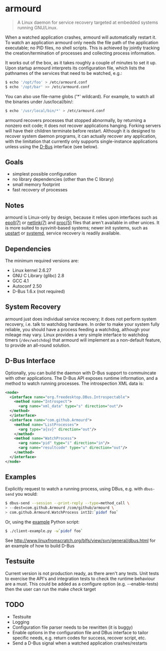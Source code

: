armourd
=======

> A Linux daemon for service recovery targeted at embedded systems running GNU/Linux.

When a watched application crashes, armourd will automatically restart it. To
watch an application armourd only needs the file path of the application
executable; no PID files, no shell scripts. This is achieved by jointly
tracking the creation/termination of processes and collecting process
information.

It works out of the box, as it takes roughly a couple of minutes to set it up.
Upon startup armourd interprets its configuration file,
which lists the pathnames of the services that need to be watched, e.g.:

```sh
$ echo '/opt/foo' > /etc/armourd.conf
$ echo '/opt/bar' >> /etc/armourd.conf
```
You can also use file-name globs ('*' wildcard). For example, to watch all the
binaries under /usr/local/bin/:

```sh
$ echo '/usr/local/bin/*' > /etc/armourd.conf
```

armourd recovers processes that stopped abnormally, by returning a nonzero exit
code; it does not recover applications hanging. Forking servers will have their
children terminate before restart. Although it is designed to recover system
daemon programs, it can actually recover any application, with the limitation
that currently only supports single-instance applications unless using the
[D-Bus](http://dbus.freedesktop.org/) interface (see below).


Goals
-----

* simplest possible configuration
* no library dependencies (other than the C library)
* small memory footprint
* fast recovery of processes

Notes
-----

armourd is Linux-only by design, because it relies upon interfaces such as
[epoll(7)](http://man7.org/linux/man-pages/man7/epoll.7.html) or [netlink(7)](http://man7.org/linux/man-pages/man7/netlink.7.html) 
and [proc(5)](http://man7.org/linux/man-pages/man5/proc.5.html) 
files that aren't available in other unices.
It is more suited to sysvinit-based systems; newer init systems, such as
[upstart](http://upstart.ubuntu.com/) or [systemd](http://www.freedesktop.org/wiki/Software/systemd/), 
service recovery is readily available.

Dependencies
------------

The minimum required versions are:

* Linux kernel 2.6.27
* GNU C Library (glibc) 2.8
* GCC 4.1
* Autoconf 2.50
* D-Bus 1.6.x (not required)

System Recovery
---------------

armourd just does individual service recovery; it does not perform system
recovery, i.e. talk to watchdog hardware.  In order to make your system fully
reliable, you should have a process feeding a watchdog, although your mileage
may vary.  Linux provides a very simple interface to watchdog timers
(`/dev/watchdog`) that armourd will implement as a non-default feature, to
provide an all-round solution.

D-Bus Interface
---------------

Optionally, you can build the daemon with D-Bus support to commuincate with other 
applications. The D-Bus API exposes runtime information, and a method to watch 
running processes. The introspection XML data is:

```xml
<node>
  <interface name="org.freedesktop.DBus.Introspectable">
    <method name="Introspect">
      <arg name="xml_data" type="s" direction="out"/>
  </method>
  </interface>
  <interface name="com.github.Armourd">
    <method name="ListProcesses">
      <arg type="a{sv}" direction="out"/>
    </method>
    <method name="WatchProcess">
      <arg name="pid" type="i" direction="in"/>
      <arg name="resultcode" type="u" direction="out"/>
    </method>
  </interface>
</node>
```

Examples
--------

Explicitly request to watch a running process, using
DBus, e.g. with `dbus-send` you would:

```sh
$ dbus-send --session --print-reply --type=method_call \
> --dest=com.github.Armourd /com/github/armourd \
> com.github.Armourd.WatchProcess int32:`pidof foo`
```
Or, using the [example](src/dbus/client-example.py) Python script:

```sh
$ ./client-example.py -w`pidof foo`
```


See http://www.linuxfromscratch.org/blfs/view/svn/general/dbus.html for an example of how to build D-Bus

Testsuite
---------

Current version is not production ready, as there aren't any tests.  Unit tests
to exercise the API's and integration tests to check the runtime behaviour are
a must.  This could be added as a configure option (e.g. --enable-tests) then
the user can run the make *check* target

TODO
----

* Testsuite
* Logging
* Configuration file parser needs to be rewritten (it is buggy)
* Enable options in the configuration file and DBus interface to tailor
  specific needs, e.g. return codes for success, recover script, etc.
* Send a D-Bus signal when a watched application crashes/restarts
